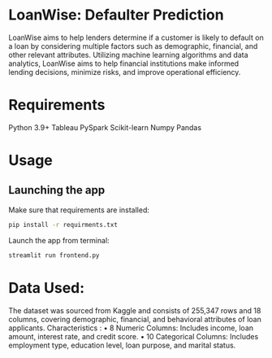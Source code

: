 # LoanWise: Defaulter Prediction
LoanWise aims to help lenders determine if a customer is likely to default on a loan by considering multiple
factors such as demographic, financial, and other relevant attributes. Utilizing machine learning algorithms and data analytics, LoanWise aims to help financial institutions make 
informed lending decisions, minimize risks, and improve operational efficiency.

# Requirements
Python 3.9+
Tableau
PySpark
Scikit-learn
Numpy
Pandas

# Usage

## Launching the app
Make sure that requirements are installed:
```bash
pip install -r requirments.txt
```

Launch the app from terminal:
 ```bash
streamlit run frontend.py
```


# Data Used:
The dataset was sourced from Kaggle and consists of 255,347 rows and 18 columns, covering demographic, financial, and behavioral attributes of loan applicants.
Characteristics :
•	8 Numeric Columns: Includes income, loan amount, interest rate, and credit score. 
•	10 Categorical Columns: Includes employment type, education level, loan 
purpose, and marital status.


